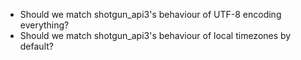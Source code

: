 
- Should we match shotgun_api3's behaviour of UTF-8 encoding everything?
- Should we match shotgun_api3's behaviour of local timezones by default?
